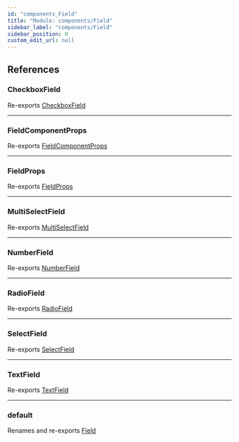 ```yaml
---
id: "components_Field"
title: "Module: components/Field"
sidebar_label: "components/Field"
sidebar_position: 0
custom_edit_url: null
---
```


## References

### CheckboxField

Re-exports [CheckboxField](components_Field_Field_extras.md#checkboxfield)

___

### FieldComponentProps

Re-exports [FieldComponentProps](components_Field_Field_types.md#fieldcomponentprops)

___

### FieldProps

Re-exports [FieldProps](components_Field_Field_types.md#fieldprops)

___

### MultiSelectField

Re-exports [MultiSelectField](components_Field_Field_extras.md#multiselectfield)

___

### NumberField

Re-exports [NumberField](components_Field_Field_extras.md#numberfield)

___

### RadioField

Re-exports [RadioField](components_Field_Field_extras.md#radiofield)

___

### SelectField

Re-exports [SelectField](components_Field_Field_extras.md#selectfield)

___

### TextField

Re-exports [TextField](components_Field_Field_extras.md#textfield)

___

### default

Renames and re-exports [Field](components_Field_Field.md#field)
